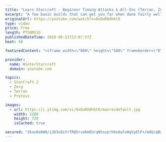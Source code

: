 ```yaml
---
title: "Learn Starcraft - Beginner Timing Attacks & All-Ins (Terran, Zerg & Protoss)"
excerpt: "A few basic builds that can get you far when done fairly well. Also important is how not to overextend and lose everything."
originalUrl: https://youtube.com/watch?v=8xOuROdh6t0
type: video
price: Free
length: PT58M11S
publishedDateTime: 2018-09-21T22:07:57Z
heat: 50

featuredContent: "<iframe width=\"800\" height=\"500\" frameborder=\"0\" src=\"https://www.youtube.com/embed/8xOuROdh6t0\" allow=\"accelerometer; autoplay; encrypted-media; gyroscope; picture-in-picture\" allowfullscreen></iframe>"

provider:
  name: WinterStarcraft
  domain: youtube.com

topics:
  - StarCraft 2
  - Zerg
  - Terran
  - Protoss

images:
  - url: https://i.ytimg.com/vi/8xOuROdh6t0/maxresdefault.jpg
    width: 1280
    height: 720
    isCached: true

secured: "2kxu8a8WO/i3b3xQiVrTRQSrvaRmEUrqNtovprh8x0uFvWqVy6lF+/m4Q/qBwUjLi2xgEZYiEwPG5qofKF5bri5Qr3igAqqsvojJUo4lvHVg5H5ZvA14X7QdoimwOpgRZIoJmrRMvD0CrU+g3A1Gadfj2WZN64ifj6fcojf74RyVCKcLrlBkXxOeh6z31TP9266uGqMdEnCbp2KoF0c3AUHld0YXe28n2g1TojNHoqx3fpxHSpyrAiJGkoqEI0e1vEFfeNOU/WfdI9FUZ4632h36jElhb79cNo7NTDEenoFfwXi6EmHPyLou6nCHB8pkrVKwXxOlEJ6M14IC1lEUZxc//iGsl/vZf0f+ytr3J8hQPFEoGYE/0gy/1KE4mk2JarM8VUCYkkLb+p7g+Xk9c59i3YDR/rdkuHwhwkhKUek=;wHu7R5n34um6LDQyKHrAgA=="
---
```


